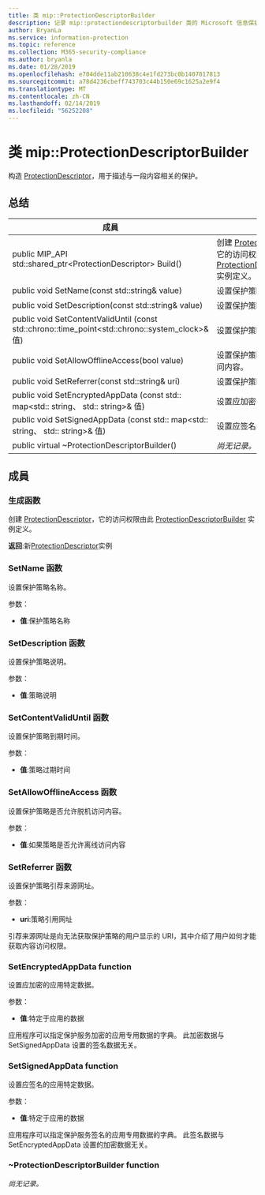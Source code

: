```yaml
---
title: 类 mip::ProtectionDescriptorBuilder
description: 记录 mip::protectiondescriptorbuilder 类的 Microsoft 信息保护 (MIP) SDK。
author: BryanLa
ms.service: information-protection
ms.topic: reference
ms.collection: M365-security-compliance
ms.author: bryanla
ms.date: 01/28/2019
ms.openlocfilehash: e704dde11ab210638c4e1fd273bc0b1407817813
ms.sourcegitcommit: a78d4236cbeff743703c44b150e69c1625a2e9f4
ms.translationtype: MT
ms.contentlocale: zh-CN
ms.lasthandoff: 02/14/2019
ms.locfileid: "56252208"
---
```

# <a name="class-mipprotectiondescriptorbuilder"></a>类 mip::ProtectionDescriptorBuilder 
构造 [ProtectionDescriptor](class_mip_protectiondescriptor.md)，用于描述与一段内容相关的保护。
  
## <a name="summary"></a>总结
 成員                        | 说明                                
--------------------------------|---------------------------------------------
public MIP_API std::shared_ptr\<ProtectionDescriptor\> Build()  |  创建 [ProtectionDescriptor](class_mip_protectiondescriptor.md)，它的访问权限由此 [ProtectionDescriptorBuilder](class_mip_protectiondescriptorbuilder.md) 实例定义。
public void SetName(const std::string& value)  |  设置保护策略名称。
public void SetDescription(const std::string& value)  |  设置保护策略说明。
public void SetContentValidUntil (const std::chrono::time_point\<std::chrono::system_clock\>& 值)  |  设置保护策略到期时间。
public void SetAllowOfflineAccess(bool value)  |  设置保护策略是否允许脱机访问内容。
public void SetReferrer(const std::string& uri)  |  设置保护策略引荐来源网址。
public void SetEncryptedAppData (const std:: map\<std:: string、 std:: string\>& 值)  |  设置应加密的应用特定数据。
public void SetSignedAppData (const std:: map\<std:: string、 std:: string\>& 值)  |  设置应签名的应用特定数据。
public virtual ~ProtectionDescriptorBuilder()  | _尚无记录。_
  
## <a name="members"></a>成員
  
### <a name="build-function"></a>生成函数
创建 [ProtectionDescriptor](class_mip_protectiondescriptor.md)，它的访问权限由此 [ProtectionDescriptorBuilder](class_mip_protectiondescriptorbuilder.md) 实例定义。

  
**返回**:新[ProtectionDescriptor](class_mip_protectiondescriptor.md)实例
  
### <a name="setname-function"></a>SetName 函数
设置保护策略名称。

参数：  
* **值**:保护策略名称


  
### <a name="setdescription-function"></a>SetDescription 函数
设置保护策略说明。

参数：  
* **值**:策略说明


  
### <a name="setcontentvaliduntil-function"></a>SetContentValidUntil 函数
设置保护策略到期时间。

参数：  
* **值**:策略过期时间


  
### <a name="setallowofflineaccess-function"></a>SetAllowOfflineAccess 函数
设置保护策略是否允许脱机访问内容。

参数：  
* **值**:如果策略是否允许离线访问内容


  
### <a name="setreferrer-function"></a>SetReferrer 函数
设置保护策略引荐来源网址。

参数：  
* **uri**:策略引用网址


引荐来源网址是向无法获取保护策略的用户显示的 URI，其中介绍了用户如何才能获取内容访问权限。
  
### <a name="setencryptedappdata-function"></a>SetEncryptedAppData function
设置应加密的应用特定数据。

参数：  
* **值**:特定于应用的数据


应用程序可以指定保护服务加密的应用专用数据的字典。 此加密数据与 SetSignedAppData 设置的签名数据无关。
  
### <a name="setsignedappdata-function"></a>SetSignedAppData function
设置应签名的应用特定数据。

参数：  
* **值**:特定于应用的数据


应用程序可以指定保护服务签名的应用专用数据的字典。 此签名数据与 SetEncryptedAppData 设置的加密数据无关。
  
### <a name="protectiondescriptorbuilder-function"></a>~ProtectionDescriptorBuilder function
_尚无记录。_
